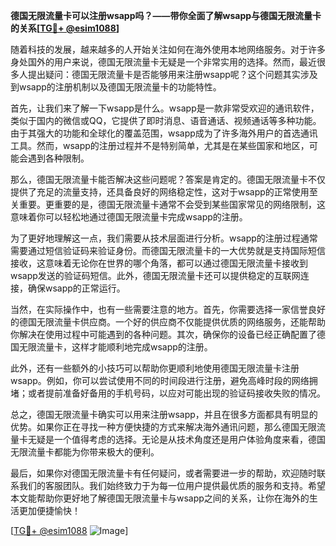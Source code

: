 **德国无限流量卡可以注册wsapp吗？——带你全面了解wsapp与德国无限流量卡的关系[[TG💪+ @esim1088](https://t.me/s/esim1088)]**

随着科技的发展，越来越多的人开始关注如何在海外使用本地网络服务。对于许多身处国外的用户来说，德国无限流量卡无疑是一个非常实用的选择。然而，最近很多人提出疑问：德国无限流量卡是否能够用来注册wsapp呢？这个问题其实涉及到wsapp的注册机制以及德国无限流量卡的功能特性。

首先，让我们来了解一下wsapp是什么。wsapp是一款非常受欢迎的通讯软件，类似于国内的微信或QQ，它提供了即时消息、语音通话、视频通话等多种功能。由于其强大的功能和全球化的覆盖范围，wsapp成为了许多海外用户的首选通讯工具。然而，wsapp的注册过程并不是特别简单，尤其是在某些国家和地区，可能会遇到各种限制。

那么，德国无限流量卡能否解决这些问题呢？答案是肯定的。德国无限流量卡不仅提供了充足的流量支持，还具备良好的网络稳定性，这对于wsapp的正常使用至关重要。更重要的是，德国无限流量卡通常不会受到某些国家常见的网络限制，这意味着你可以轻松地通过德国无限流量卡完成wsapp的注册。

为了更好地理解这一点，我们需要从技术层面进行分析。wsapp的注册过程通常需要通过短信验证码来验证身份。而德国无限流量卡的一大优势就是支持国际短信接收，这意味着无论你在世界的哪个角落，都可以通过德国无限流量卡接收到wsapp发送的验证码短信。此外，德国无限流量卡还可以提供稳定的互联网连接，确保wsapp的正常运行。

当然，在实际操作中，也有一些需要注意的地方。首先，你需要选择一家信誉良好的德国无限流量卡供应商。一个好的供应商不仅能提供优质的网络服务，还能帮助你解决在使用过程中可能遇到的各种问题。其次，确保你的设备已经正确配置了德国无限流量卡，这样才能顺利地完成wsapp的注册。

此外，还有一些额外的小技巧可以帮助你更顺利地使用德国无限流量卡注册wsapp。例如，你可以尝试使用不同的时间段进行注册，避免高峰时段的网络拥堵；或者提前准备好备用的手机号码，以应对可能出现的验证码接收失败的情况。

总之，德国无限流量卡确实可以用来注册wsapp，并且在很多方面都具有明显的优势。如果你正在寻找一种方便快捷的方式来解决海外通讯问题，那么德国无限流量卡无疑是一个值得考虑的选择。无论是从技术角度还是用户体验角度来看，德国无限流量卡都能为你带来极大的便利。

最后，如果你对德国无限流量卡有任何疑问，或者需要进一步的帮助，欢迎随时联系我们的客服团队。我们始终致力于为每一位用户提供最优质的服务和支持。希望本文能帮助你更好地了解德国无限流量卡与wsapp之间的关系，让你在海外的生活更加便捷愉快！

[[TG💪+ @esim1088](https://t.me/s/esim1088) ![Image](https://i.postimg.cc/4NQfJmqS/Snipaste-2025-05-13-00-14-12.png)]